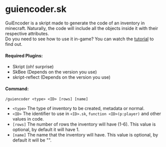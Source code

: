 # guiencoder.sk
GuiEncoder is a skript made to generate the code of an inventory in minecraft. Naturally, the code will include all the objects inside it with their respective attributes.<br>
Do you need to see how to use it in-game? You can watch the <a href="https://youtu.be/NTQKm2ngiqs">tutorial</a> to find out.

#### Required Plugins:
- Skript (oh! surprise)
- SkBee (Depends on the version you use)
- skript-reflect (Depends on the version you use)

#### Command:
``/guiencoder <type> <ID> [rows] [name]``
- ``<type>`` The type of inventory to be created, metadata or normal.
- ``<ID>`` The identifier to use in ``<ID>.sk``, ``function <ID>(p:player)`` and other values ​​in code.
- ``[rows]`` The number of rows the inventory will have (1-6). This value is optional, by default it will have 1.
- ``[name]`` The name that the inventory will have. This value is optional, by default it will be "".
